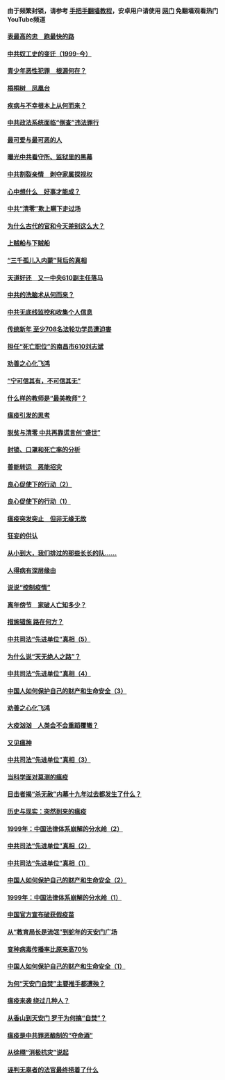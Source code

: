 #### 由于频繁封锁，请参考 [手把手翻墙教程](https://github.com/gfw-breaker/guides/wiki/)，安卓用户请使用 [网门](https://github.com/gfw-breaker/nogfw/blob/master/dl.md?t=03292001) 免翻墙观看热门YouTube频道 

#### [表最高的忠　跑最快的路](../pages/19/422703.md?t=03292001) 

#### [中共奴工史的变迁（1999-今）](../pages/19/422656.md?t=03292001) 

#### [青少年恶性犯罪　根源何在？](../pages/19/422449.md?t=03292001) 

#### [梧桐树　凤凰台](../pages/19/422442.md?t=03292001) 

#### [疾病与不幸根本上从何而来？](../pages/19/422438.md?t=03292001) 

#### [中共政法系统面临“倒查”违法罪行](../pages/19/422497.md?t=03292001) 

#### [最可爱与最可恶的人](../pages/19/422448.md?t=03292001) 

#### [曝光中共看守所、监狱里的黑幕](../pages/19/422390.md?t=03292001) 

#### [中共割裂亲情　剥夺家属探视权](../pages/19/422364.md?t=03292001) 

#### [心中想什么　好事才能成？](../pages/19/422318.md?t=03292001) 

#### [中共“清零”欺上瞒下走过场](../pages/19/422306.md?t=03292001) 

#### [为什么古代的官和今天差别这么大？](../pages/19/422228.md?t=03292001) 

#### [上贼船与下贼船](../pages/19/422276.md?t=03292001) 

#### [“三千孤儿入内蒙”背后的真相](../pages/19/422229.md?t=03292001) 

#### [天道好还　又一中央610副主任落马](../pages/19/422155.md?t=03292001) 

#### [中共的洗脑术从何而来？](../pages/19/422154.md?t=03292001) 

#### [中共无底线监控和收集个人信息](../pages/19/422039.md?t=03292001) 

#### [传统新年 至少708名法轮功学员遭迫害](../pages/19/421946.md?t=03292001) 

#### [担任“死亡职位”的南昌市610刘志斌](../pages/19/421957.md?t=03292001) 

#### [劝善之心化飞鸿](../pages/19/421164.md?t=03292001) 

#### [“宁可信其有，不可信其无”](../pages/19/421691.md?t=03292001) 

#### [什么样的教师是“最美教师”？](../pages/19/421755.md?t=03292001) 

#### [瘟疫引发的思考](../pages/19/421594.md?t=03292001) 

#### [脱贫与清零 中共再靠谎言创“盛世”](../pages/19/421590.md?t=03292001) 

#### [封锁、口罩和死亡率的分析](../pages/19/421495.md?t=03292001) 

#### [善能转运　恶能招灾](../pages/19/421334.md?t=03292001) 

#### [良心促使下的行动（2）](../pages/19/421361.md?t=03292001) 

#### [良心促使下的行动（1）](../pages/19/421302.md?t=03292001) 

#### [瘟疫突发突止　但非无缘无故](../pages/19/421281.md?t=03292001) 

#### [狂妄的供认](../pages/19/421199.md?t=03292001) 

#### [从小到大，我们排过的那些长长的队……](../pages/19/421243.md?t=03292001) 

#### [人得病有深层缘由](../pages/19/420864.md?t=03292001) 

#### [说说“控制疫情”](../pages/19/420831.md?t=03292001) 

#### [离年傍节　家破人亡知多少？](../pages/19/420563.md?t=03292001) 

#### [措施错施  路在何方？](../pages/19/420076.md?t=03292001) 

#### [中共司法“先进单位”真相（5）](../pages/19/419453.md?t=03292001) 

#### [为什么说“天无绝人之路”？](../pages/19/419618.md?t=03292001) 

#### [中共司法“先进单位”真相（4）](../pages/19/419452.md?t=03292001) 

#### [中国人如何保护自己的财产和生命安全（3）](../pages/19/419405.md?t=03292001) 

#### [劝善之心化飞鸿](../pages/19/418758.md?t=03292001) 

#### [大疫汹汹　人类会不会重蹈覆辙？](../pages/19/419691.md?t=03292001) 

#### [又见瘟神](../pages/19/419225.md?t=03292001) 

#### [中共司法“先进单位”真相（3）](../pages/19/419451.md?t=03292001) 

#### [当科学面对莫测的瘟疫](../pages/19/419625.md?t=03292001) 

#### [目击者揭“杀无赦”内幕十九年过去都发生了什么？](../pages/19/419617.md?t=03292001) 

#### [历史与现实：突然到来的瘟疫](../pages/19/419619.md?t=03292001) 

#### [1999年：中国法律体系崩解的分水岭（2）](../pages/19/419455.md?t=03292001) 

#### [中共司法“先进单位”真相（2）](../pages/19/419450.md?t=03292001) 

#### [中共司法“先进单位”真相（1）](../pages/19/419449.md?t=03292001) 

#### [中国人如何保护自己的财产和生命安全（2）](../pages/19/419404.md?t=03292001) 

#### [1999年：中国法律体系崩解的分水岭（1）](../pages/19/419454.md?t=03292001) 

#### [中国官方宣布破获假疫苗](../pages/19/419504.md?t=03292001) 

#### [从“教育局长是流氓”到蛇年的天安门广场](../pages/19/419470.md?t=03292001) 

#### [变种病毒传播率比原来高70％](../pages/19/419456.md?t=03292001) 

#### [中国人如何保护自己的财产和生命安全（1）](../pages/19/419403.md?t=03292001) 

#### [为何“天安门自焚”主要推手都遭殃？](../pages/19/419348.md?t=03292001) 

#### [瘟疫来袭 绕过几种人？](../pages/19/419349.md?t=03292001) 

#### [从香山到天安门 罗干为何搞“自焚”？](../pages/19/419270.md?t=03292001) 

#### [瘟疫是中共罪恶酿制的“夺命酒”](../pages/19/419223.md?t=03292001) 

#### [从徐栩“消极抗灾”说起](../pages/19/419224.md?t=03292001) 

#### [诬判无辜者的法官最终捞着了什么](../pages/19/419268.md?t=03292001) 


